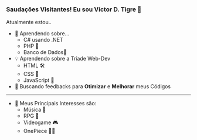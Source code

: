 ### Saudações Visitantes! Eu sou Víctor D. Tigre 🐯

Atualmente estou..
- 🌱 Aprendendo sobre...
  - C# usando .NET
  - PHP 🐘 
  - Banco de Dados🐬
- 💡 Aprendendo sobre a Tríade Web-Dev
  - HTML 🛠️
  - CSS 🎨
  - JavaScript 🧠
- 🤔 Buscando feedbacks para **Otimizar** e **Melhorar** meus Códigos
***
- 💬 Meus Principais Interesses são:
  - Música 🎸
  - RPG 🎲
  - Videogame 🎮
  - OnePiece 🏴‍☠️
